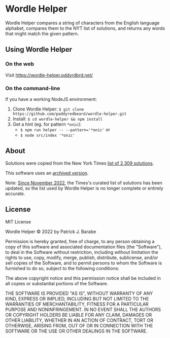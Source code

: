 # Wordle Helper

Wordle Helper compares a string of characters from the English language
alphabet, compares them to the NYT list of solutions, and returns any
words that might match the given pattern.

## Using Wordle Helper

### On the web

Visit https://wordle-helper.pddyrdbrd.net/

### On the command-line

If you have a working NodeJS environment:

1. Clone Wordle Helper: `$ git clone https://github.com/paddyredbeard/wordle-helper.git`
2. Install: `$ cd wordle-helper && npm install`
3. Get a hint (eg. for pattern `*onic`):
   - `$ npm run helper -- --pattern='*onic'` or
   - `$ node src/index '*onic'`

## About

Solutions were copied from the New York Times [list of 2,309 solutions](https://static.nytimes.com/newsgraphics/2022/01/25/wordle-solver/assets/solutions.txt).

This software uses an [archived version](https://gist.github.com/paddyredbeard/95cec9ed4a7a15b4c7209ba8502438de).

Note: [Since November 2022](https://www.nytimes.com/2022/11/07/crosswords/wordle-editor.html), the Times's curated list of solutions has been updated, so the list used by Wordle Helper is no longer complete or entirely accurate.

## License

MIT License

Wordle Helper © 2022 by Patrick J. Barabe

Permission is hereby granted, free of charge, to any person obtaining a copy
of this software and associated documentation files (the "Software"), to deal
in the Software without restriction, including without limitation the rights
to use, copy, modify, merge, publish, distribute, sublicense, and/or sell
copies of the Software, and to permit persons to whom the Software is
furnished to do so, subject to the following conditions:

The above copyright notice and this permission notice shall be included in all
copies or substantial portions of the Software.

THE SOFTWARE IS PROVIDED "AS IS", WITHOUT WARRANTY OF ANY KIND, EXPRESS OR
IMPLIED, INCLUDING BUT NOT LIMITED TO THE WARRANTIES OF MERCHANTABILITY,
FITNESS FOR A PARTICULAR PURPOSE AND NONINFRINGEMENT. IN NO EVENT SHALL THE
AUTHORS OR COPYRIGHT HOLDERS BE LIABLE FOR ANY CLAIM, DAMAGES OR OTHER
LIABILITY, WHETHER IN AN ACTION OF CONTRACT, TORT OR OTHERWISE, ARISING FROM,
OUT OF OR IN CONNECTION WITH THE SOFTWARE OR THE USE OR OTHER DEALINGS IN THE
SOFTWARE.

